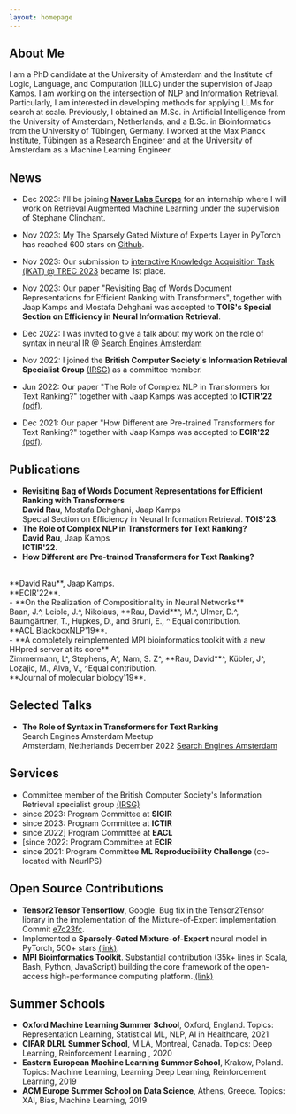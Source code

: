 ```yaml
---
layout: homepage
---
```


## About Me
I am a PhD candidate at the University of Amsterdam and the Institute of Logic, Language, and Computation (ILLC) under the supervision of Jaap Kamps. I am working on the intersection of NLP and Information Retrieval.  Particularly, I am interested in developing methods for applying LLMs for search at scale. Previously, I obtained an M.Sc. in Artificial Intelligence from the University of Amsterdam, Netherlands, and a B.Sc. in Bioinformatics from the University of Tübingen, Germany. I worked at the Max Planck Institute, Tübingen as a Research Engineer and at the University of Amsterdam as a Machine Learning Engineer. 


## News

- Dec 2023: I'll be joining [**Naver Labs Europe**](https://europe.naverlabs.com/) for an internship where I will work on Retrieval Augmented Machine Learning under the supervision of Stéphane Clinchant.
  
- Nov 2023: My The Sparsely Gated Mixture of Experts Layer in PyTorch has reached 600 stars on [Github](https://github.com/davidmrau/mixture-of-experts).
  
- Nov 2023: Our submission to [interactive Knowledge Acquisition Task (iKAT) @ TREC 2023](https://www.trecikat.com/) became 1st place.
  
- Nov 2023: Our paper "Revisiting Bag of Words Document Representations for Efficient Ranking with Transformers", together with Jaap Kamps and Mostafa Dehghani was accepted to **TOIS's Special Section on Efficiency in Neural Information Retrieval**.
  
- Dec 2022: I was invited to give a talk about my work on the role of syntax in neural IR @ [Search Engines Amsterdam](https://www.meetup.com/sea-search-engines-amsterdam/events/289184753/)
  
- Nov 2022: I joined the **British Computer Society's Information Retrieval Specialist Group** [(IRSG)](https://www.bcs.org/membership-and-registrations/member-communities/information-retrieval-specialist-group/) as a committee member.
  
-  Jun 2022: Our paper "The Role of Complex NLP in Transformers for Text Ranking?" together with Jaap Kamps was accepted to **ICTIR'22** [(pdf)](https://arxiv.org/pdf/2207.02522.pdf).
  
 - Dec 2021: Our paper "How Different are Pre-trained Transformers for Text Ranking?" together with Jaap Kamps was accepted to **ECIR'22** [(pdf)](https://arxiv.org/pdf/2204.07233.pdf).

## Publications

- **Revisiting Bag of Words Document Representations for Efficient Ranking with Transformers**
  <br>
  **David Rau**, Mostafa Dehghani, Jaap Kamps
  <br>
  Special Section on Efficiency in Neural Information Retrieval. **TOIS'23**.
  <br>
- **The Role of Complex NLP in Transformers for Text Ranking?**
  <br>
  **David Rau**, Jaap Kamps
  <br>
  **ICTIR'22**.
  <br>
 - **How Di fferent are Pre-trained Transformers for Text Ranking?**
  <br>
  **David Rau**, Jaap Kamps.
  <br>
  **ECIR'22**.
  <br>
- **On the Realization of Compositionality in Neural Networks**
  <br>
  Baan, J.^, Leible, J.^, Nikolaus, **Rau, David**^, M.^, Ulmer, D.^, Baumgärtner, T., Hupkes, D., and Bruni, E., ^ Equal contribution.
  <br>
  **ACL BlackboxNLP'19**.
  <br>
- **A completely reimplemented MPI bioinformatics toolkit with a new HHpred server at its core**
 <br>
  Zimmermann, L^, Stephens, A^, Nam, S. Z^, **Rau, David**^, Kübler, J^, Lozajic, M., Alva, V., ^Equal contribution.
 <br>
 **Journal of molecular biology'19**.
 <br>
 


## Selected Talks

- **The Role of Syntax in Transformers for Text Ranking**
  <br>
  Search Engines Amsterdam Meetup
  <br>
  Amsterdam, Netherlands December 2022 [Search Engines Amsterdam](https://www.meetup.com/sea-search-engines-amsterdam/events/289184753/)
  

## Services

- Committee member of the British Computer Society's Information Retrieval specialist group [(IRSG)](https://www.bcs.org/membership-and-registrations/member-communities/information-retrieval-specialist-group/)
- since 2023: Program Committee at **SIGIR** 
- since 2023: Program Committee at **ICTIR** 
- since 2022] Program Committee at **EACL** 
- [since 2022: Program Committee at **ECIR** 
- since 2021: Program Committee **ML Reproducibility Challenge** (co-located with NeurIPS)

## Open Source Contributions
- **Tensor2Tensor Tensorflow**, Google. Bug fix in the Tensor2Tensor library in the implementation of the Mixture-of-Expert implementation. Commit
[e7c23fc](https://github.com/tensorflow/tensor2tensor/pull/1627).
- Implemented a **Sparsely-Gated Mixture-of-Expert** neural model in PyTorch, 500+ stars [(link)](https://github.com/davidmrau/mixture-of-experts).
- **MPI Bioinformatics Toolkit**. Substantial contribution (35k+ lines in Scala, Bash, Python, JavaScript) building the core framework of the
open-access high-performance computing platform. [(link)](https://github.com/proteinevolution/Toolkit/graphs/contributors)

## Summer Schools
- **Oxford Machine Learning Summer School**, Oxford, England. Topics: Representation Learning, Statistical ML, NLP, AI in Healthcare, 2021
- **CIFAR DLRL Summer School**, MILA, Montreal, Canada. Topics: Deep Learning, Reinforcement Learning , 2020
- **Eastern European Machine Learning Summer School**, Krakow, Poland. Topics: Machine Learning, Learning Deep Learning, Reinforcement Learning, 2019
- **ACM Europe Summer School on Data Science**, Athens, Greece. Topics: XAI, Bias, Machine Learning, 2019
